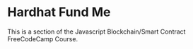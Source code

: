 # Hardhat Fund Me

This is a section of the Javascript Blockchain/Smart Contract FreeCodeCamp Course.
